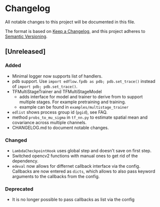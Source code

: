# Changelog
All notable changes to this project will be documented in this file.

The format is based on [Keep a Changelog](https://keepachangelog.com/en/1.0.0/),
and this project adheres to [Semantic Versioning](https://semver.org/spec/v2.0.0.html).

## [Unreleased]
### Added
- Minimal logger now supports list of handlers.
- pdb support. Use `import edflow.fpdb as pdb; pdb.set_trace()` instead of
  `import pdb; pdb.set_trace()`.
- TFMultiStageTrainer and TFMultiStageModel
    - adds interface for model and trainer to derive from to support multiple stages. For example pretraining and training.
    - example can be found in `examples/multistage_trainer`
- `edlist` shows process group id (`pgid`), see FAQ.
- method `probs_to_mu_sigma` in `tf_nn.py` to estimate spatial mean and covariance across multiple channels.
- CHANGELOG.md to document notable changes.

### Changed
- `LambdaCheckpointHook` uses global step and doesn't save on first step.
- Switched opencv2 functions with manual ones to get rid of the dependency.
- `edeval` now allows for differnet callback interface via the config. Callbacks are now entered as `dicts`, which allows to also pass keyword arguments to the callbacks from the config.

### Deprecated
- It is no longer possible to pass callbacks as list via the config
